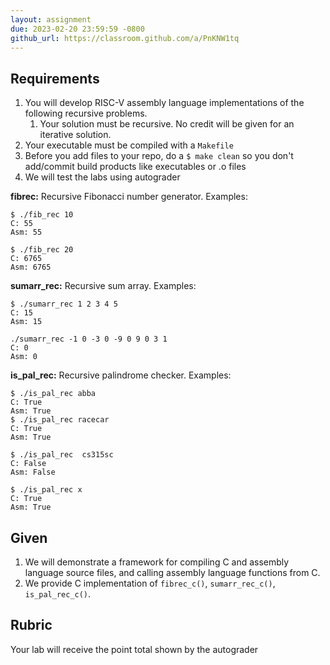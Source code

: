 ```yaml
---
layout: assignment
due: 2023-02-20 23:59:59 -0800
github_url: https://classroom.github.com/a/PnKNW1tq
---
```


## Requirements

1. You will develop RISC-V assembly language implementations of the following recursive problems. 
    1. Your solution must be recursive. No credit will be given for an iterative solution. 
1. Your executable must be compiled with a `Makefile`
1. Before you add files to your repo, do a `$ make clean` so you don't add/commit build products like executables or .o files
1. We will test the labs using autograder

**fibrec:** Recursive Fibonacci number generator. Examples:

    $ ./fib_rec 10
    C: 55
    Asm: 55

    $ ./fib_rec 20
    C: 6765
    Asm: 6765

**sumarr_rec:** Recursive sum array. Examples:

    $ ./sumarr_rec 1 2 3 4 5
    C: 15
    Asm: 15

    ./sumarr_rec -1 0 -3 0 -9 0 9 0 3 1
    C: 0
    Asm: 0
    
**is_pal_rec:** Recursive palindrome checker. Examples:

    $ ./is_pal_rec abba
    C: True
    Asm: True
    $ ./is_pal_rec racecar
    C: True
    Asm: True

    $ ./is_pal_rec  cs315sc
    C: False
    Asm: False

    $ ./is_pal_rec x
    C: True
    Asm: True

## Given

1. We will demonstrate a framework for compiling C and assembly language source files, and calling assembly language functions from C. 
1. We provide C implementation of `fibrec_c()`, `sumarr_rec_c()`, `is_pal_rec_c()`.

## Rubric

Your lab will receive the point total shown by the autograder